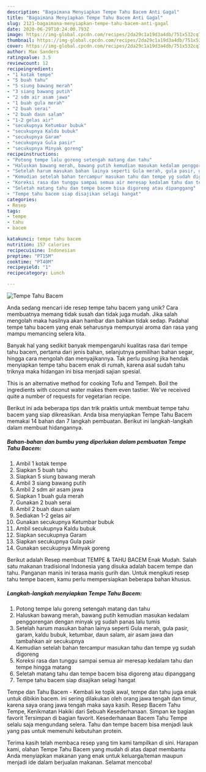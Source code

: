 ```yaml
---
description: "Bagaimana Menyiapkan Tempe Tahu Bacem Anti Gagal"
title: "Bagaimana Menyiapkan Tempe Tahu Bacem Anti Gagal"
slug: 2121-bagaimana-menyiapkan-tempe-tahu-bacem-anti-gagal
date: 2020-06-29T10:24:00.793Z
image: https://img-global.cpcdn.com/recipes/2da29c1a19d3a4db/751x532cq70/tempe-tahu-bacem-foto-resep-utama.jpg
thumbnail: https://img-global.cpcdn.com/recipes/2da29c1a19d3a4db/751x532cq70/tempe-tahu-bacem-foto-resep-utama.jpg
cover: https://img-global.cpcdn.com/recipes/2da29c1a19d3a4db/751x532cq70/tempe-tahu-bacem-foto-resep-utama.jpg
author: Max Sanders
ratingvalue: 3.5
reviewcount: 12
recipeingredient:
- "1 kotak tempe"
- "5 buah tahu"
- "5 siung bawang merah"
- "3 siang bawang putih"
- "2 sdm air asam jawa"
- "1 buah gula merah"
- "2 buah serai"
- "2 buah daun salam"
- "1-2 gelas air"
- "secukupnya Ketumbar bubuk"
- "secukupnya Kaldu bubuk"
- "secukupnya Garam"
- "secukupnya Gula pasir"
- "secukupnya Minyak goreng"
recipeinstructions:
- "Potong tempe lalu goreng setengah matang dan tahu"
- "Haluskan bawang merah, bawang putih kemudian masukan kedalam penggorengan dengan minyak yg sudah panas lalu tumis"
- "Setelah harum masukan bahan lainya seperti Gula merah, gula pasir, garam, kaldu bubuk, ketumbar, daun salam, air asam jawa dan tambahkan air secukupnya"
- "Kemudian setelah bahan tercampur masukan tahu dan tempe yg sudah digoreng"
- "Koreksi rasa dan tunggu sampai semua air meresap kedalam tahu dan tempe hingga matang"
- "Seletah matang tahu dan tempe bacem bisa digoreng atau dipanggang"
- "Tempe tahu bacem siap disajikan selagi hangat"
categories:
- Resep
tags:
- tempe
- tahu
- bacem

katakunci: tempe tahu bacem 
nutrition: 157 calories
recipecuisine: Indonesian
preptime: "PT15M"
cooktime: "PT40M"
recipeyield: "1"
recipecategory: Lunch

---
```



![Tempe Tahu Bacem](https://img-global.cpcdn.com/recipes/2da29c1a19d3a4db/751x532cq70/tempe-tahu-bacem-foto-resep-utama.jpg)

Anda sedang mencari ide resep tempe tahu bacem yang unik? Cara membuatnya memang tidak susah dan tidak juga mudah. Jika salah mengolah maka hasilnya akan hambar dan bahkan tidak sedap. Padahal tempe tahu bacem yang enak seharusnya mempunyai aroma dan rasa yang mampu memancing selera kita.

Banyak hal yang sedikit banyak mempengaruhi kualitas rasa dari tempe tahu bacem, pertama dari jenis bahan, selanjutnya pemilihan bahan segar, hingga cara mengolah dan menyajikannya. Tak perlu pusing jika hendak menyiapkan tempe tahu bacem enak di rumah, karena asal sudah tahu triknya maka hidangan ini bisa menjadi sajian spesial.

This is an alternative method for cooking Tofu and Tempeh. Boil the ingredients with coconut water makes them even tastier. We&#39;ve received quite a number of requests for vegetarian recipe.


Berikut ini ada beberapa tips dan trik praktis untuk membuat tempe tahu bacem yang siap dikreasikan. Anda bisa menyiapkan Tempe Tahu Bacem memakai 14 bahan dan 7 langkah pembuatan. Berikut ini langkah-langkah dalam membuat hidangannya.

<!--inarticleads1-->

##### Bahan-bahan dan bumbu yang diperlukan dalam pembuatan Tempe Tahu Bacem:

1. Ambil 1 kotak tempe
1. Siapkan 5 buah tahu
1. Siapkan 5 siung bawang merah
1. Ambil 3 siang bawang putih
1. Ambil 2 sdm air asam jawa
1. Siapkan 1 buah gula merah
1. Gunakan 2 buah serai
1. Ambil 2 buah daun salam
1. Sediakan 1-2 gelas air
1. Gunakan secukupnya Ketumbar bubuk
1. Ambil secukupnya Kaldu bubuk
1. Siapkan secukupnya Garam
1. Siapkan secukupnya Gula pasir
1. Gunakan secukupnya Minyak goreng


Berikut adalah Resep membuat TEMPE &amp; TAHU BACEM Enak Mudah. Salah satu makanan tradisional Indonesia yang disuka adalah bacem tempe dan tahu. Panganan manis ini terasa manis gurih dan. Untuk mengikuti resep tahu tempe bacem, kamu perlu mempersiapkan beberapa bahan khusus. 

<!--inarticleads2-->

##### Langkah-langkah menyiapkan Tempe Tahu Bacem:

1. Potong tempe lalu goreng setengah matang dan tahu
1. Haluskan bawang merah, bawang putih kemudian masukan kedalam penggorengan dengan minyak yg sudah panas lalu tumis
1. Setelah harum masukan bahan lainya seperti Gula merah, gula pasir, garam, kaldu bubuk, ketumbar, daun salam, air asam jawa dan tambahkan air secukupnya
1. Kemudian setelah bahan tercampur masukan tahu dan tempe yg sudah digoreng
1. Koreksi rasa dan tunggu sampai semua air meresap kedalam tahu dan tempe hingga matang
1. Seletah matang tahu dan tempe bacem bisa digoreng atau dipanggang
1. Tempe tahu bacem siap disajikan selagi hangat


Tempe dan Tahu Bacem - Kembali ke topik awal, tempe dan tahu juga enak untuk dibikin bacem. ini sering dilakukan oleh orang jawa tengah dan timur, karena saya orang jawa tengah maka saya kasih. Resep Bacem Tahu Tempe, Kenikmatan Hakiki dari Sebuah Kesederhanaan. Simpan ke bagian favorit Tersimpan di bagian favorit. Kesederhanaan Bacem Tahu Tempe selalu saja mengundang selera. Tahu dan tempe bacem bisa menjadi lauk yang pas untuk memenuhi kebutuhan protein. 

Terima kasih telah membaca resep yang tim kami tampilkan di sini. Harapan kami, olahan Tempe Tahu Bacem yang mudah di atas dapat membantu Anda menyiapkan makanan yang enak untuk keluarga/teman maupun menjadi ide dalam berjualan makanan. Selamat mencoba!
